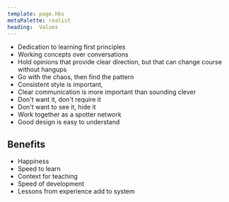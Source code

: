 ```yaml
---
template: page.hbs
metaPalette: realist
heading:  Values
---
```



* Dedication to learning first principles
* Working concepts over conversations
* Hold opinions that provide clear direction, but that can change course without hangups
* Go with the chaos, then find the pattern
* Consistent style is important, 
* Clear communication is more important than sounding clever
* Don't want it, don't require it
* Don't want to see it, hide it
* Work together as a spotter network
* Good design is easy to understand


## Benefits

* Happiness
* Speed to learn
* Context for teaching
* Speed of development
* Lessons from experience add to system
